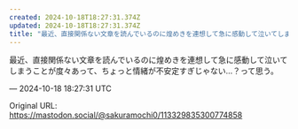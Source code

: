 ```yaml
---
created: 2024-10-18T18:27:31.374Z
updated: 2024-10-18T18:27:31.374Z
title: "最近、直接関係ない文章を読んでいるのに煌めきを連想して急に感動して泣いてしまうことが度々あって、ちょっと情緒が不安定すぎじゃない…？って思う。[...]"
---
```


<p>最近、直接関係ない文章を読んでいるのに煌めきを連想して急に感動して泣いてしまうことが度々あって、ちょっと情緒が不安定すぎじゃない…？って思う。</p>

&mdash; 2024-10-18 18:27:31 UTC

Original URL: https://mastodon.social/@sakuramochi0/113329835300774858
